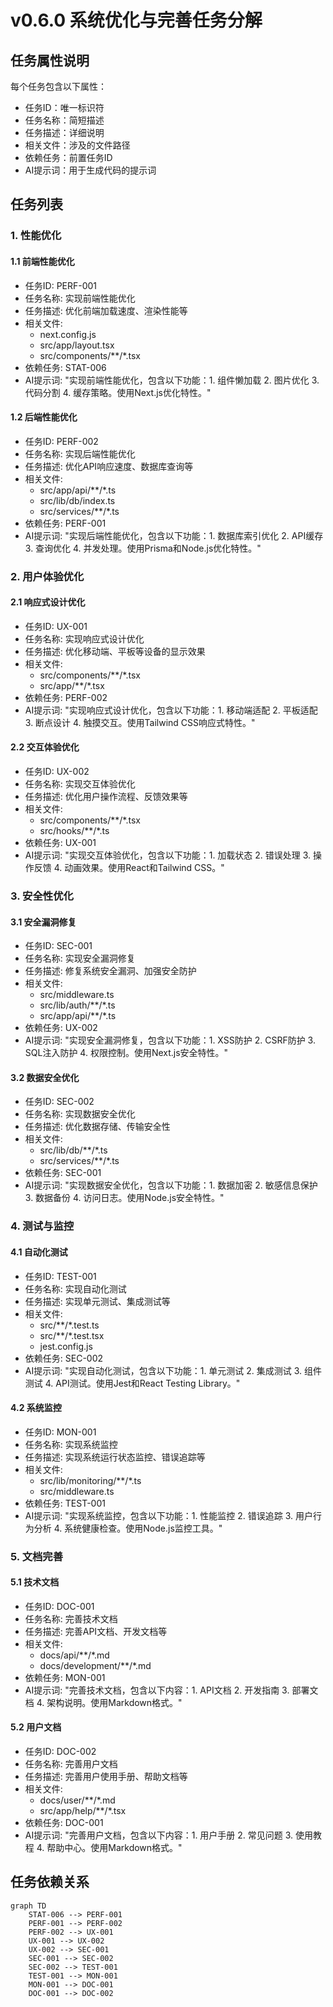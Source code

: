 # v0.6.0 系统优化与完善任务分解

## 任务属性说明
每个任务包含以下属性：
- 任务ID：唯一标识符
- 任务名称：简短描述
- 任务描述：详细说明
- 相关文件：涉及的文件路径
- 依赖任务：前置任务ID
- AI提示词：用于生成代码的提示词

## 任务列表

### 1. 性能优化
#### 1.1 前端性能优化
- 任务ID: PERF-001
- 任务名称: 实现前端性能优化
- 任务描述: 优化前端加载速度、渲染性能等
- 相关文件:
  - next.config.js
  - src/app/layout.tsx
  - src/components/**/*.tsx
- 依赖任务: STAT-006
- AI提示词: "实现前端性能优化，包含以下功能：1. 组件懒加载 2. 图片优化 3. 代码分割 4. 缓存策略。使用Next.js优化特性。"

#### 1.2 后端性能优化
- 任务ID: PERF-002
- 任务名称: 实现后端性能优化
- 任务描述: 优化API响应速度、数据库查询等
- 相关文件:
  - src/app/api/**/*.ts
  - src/lib/db/index.ts
  - src/services/**/*.ts
- 依赖任务: PERF-001
- AI提示词: "实现后端性能优化，包含以下功能：1. 数据库索引优化 2. API缓存 3. 查询优化 4. 并发处理。使用Prisma和Node.js优化特性。"

### 2. 用户体验优化
#### 2.1 响应式设计优化
- 任务ID: UX-001
- 任务名称: 实现响应式设计优化
- 任务描述: 优化移动端、平板等设备的显示效果
- 相关文件:
  - src/components/**/*.tsx
  - src/app/**/*.tsx
- 依赖任务: PERF-002
- AI提示词: "实现响应式设计优化，包含以下功能：1. 移动端适配 2. 平板适配 3. 断点设计 4. 触摸交互。使用Tailwind CSS响应式特性。"

#### 2.2 交互体验优化
- 任务ID: UX-002
- 任务名称: 实现交互体验优化
- 任务描述: 优化用户操作流程、反馈效果等
- 相关文件:
  - src/components/**/*.tsx
  - src/hooks/**/*.ts
- 依赖任务: UX-001
- AI提示词: "实现交互体验优化，包含以下功能：1. 加载状态 2. 错误处理 3. 操作反馈 4. 动画效果。使用React和Tailwind CSS。"

### 3. 安全性优化
#### 3.1 安全漏洞修复
- 任务ID: SEC-001
- 任务名称: 实现安全漏洞修复
- 任务描述: 修复系统安全漏洞、加强安全防护
- 相关文件:
  - src/middleware.ts
  - src/lib/auth/**/*.ts
  - src/app/api/**/*.ts
- 依赖任务: UX-002
- AI提示词: "实现安全漏洞修复，包含以下功能：1. XSS防护 2. CSRF防护 3. SQL注入防护 4. 权限控制。使用Next.js安全特性。"

#### 3.2 数据安全优化
- 任务ID: SEC-002
- 任务名称: 实现数据安全优化
- 任务描述: 优化数据存储、传输安全性
- 相关文件:
  - src/lib/db/**/*.ts
  - src/services/**/*.ts
- 依赖任务: SEC-001
- AI提示词: "实现数据安全优化，包含以下功能：1. 数据加密 2. 敏感信息保护 3. 数据备份 4. 访问日志。使用Node.js安全特性。"

### 4. 测试与监控
#### 4.1 自动化测试
- 任务ID: TEST-001
- 任务名称: 实现自动化测试
- 任务描述: 实现单元测试、集成测试等
- 相关文件:
  - src/**/*.test.ts
  - src/**/*.test.tsx
  - jest.config.js
- 依赖任务: SEC-002
- AI提示词: "实现自动化测试，包含以下功能：1. 单元测试 2. 集成测试 3. 组件测试 4. API测试。使用Jest和React Testing Library。"

#### 4.2 系统监控
- 任务ID: MON-001
- 任务名称: 实现系统监控
- 任务描述: 实现系统运行状态监控、错误追踪等
- 相关文件:
  - src/lib/monitoring/**/*.ts
  - src/middleware.ts
- 依赖任务: TEST-001
- AI提示词: "实现系统监控，包含以下功能：1. 性能监控 2. 错误追踪 3. 用户行为分析 4. 系统健康检查。使用Node.js监控工具。"

### 5. 文档完善
#### 5.1 技术文档
- 任务ID: DOC-001
- 任务名称: 完善技术文档
- 任务描述: 完善API文档、开发文档等
- 相关文件:
  - docs/api/**/*.md
  - docs/development/**/*.md
- 依赖任务: MON-001
- AI提示词: "完善技术文档，包含以下内容：1. API文档 2. 开发指南 3. 部署文档 4. 架构说明。使用Markdown格式。"

#### 5.2 用户文档
- 任务ID: DOC-002
- 任务名称: 完善用户文档
- 任务描述: 完善用户使用手册、帮助文档等
- 相关文件:
  - docs/user/**/*.md
  - src/app/help/**/*.tsx
- 依赖任务: DOC-001
- AI提示词: "完善用户文档，包含以下内容：1. 用户手册 2. 常见问题 3. 使用教程 4. 帮助中心。使用Markdown格式。"

## 任务依赖关系
```mermaid
graph TD
    STAT-006 --> PERF-001
    PERF-001 --> PERF-002
    PERF-002 --> UX-001
    UX-001 --> UX-002
    UX-002 --> SEC-001
    SEC-001 --> SEC-002
    SEC-002 --> TEST-001
    TEST-001 --> MON-001
    MON-001 --> DOC-001
    DOC-001 --> DOC-002
``` 